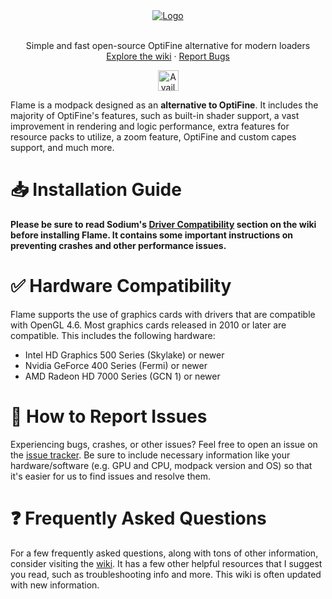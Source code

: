 <div align="center">
    <a href="https://github.com/intergrav/Additive">
    <img src="https://cdn.modrinth.com/data/8oJtqjYR/c4c3620a696d74eb988bb1d934d27f718761e87c_96.webp" alt="Logo">
  </a>
  <br />
  <br />
  <p align="center">
    Simple and fast open-source OptiFine alternative for modern loaders
    <br />
    <a href="https://github.com/CalvinDeVinson/Flame/wiki">Explore the wiki</a>
    ·
    <a href="https://github.com/CalvinDeVinson/Flame/issues">Report Bugs</a>
  </p>
  <a href="https://modrinth.com/modpack/flame"><img src="https://api.bonjourr.fr/favicon/blob/https://modrinth.com/?r=1732693674218" alt="Available on Modrinth" width="33px" height="33px"></a>
</div>

Flame is a modpack designed as an **alternative to OptiFine**. It includes the majority of OptiFine's features, such as built-in shader support, a vast improvement in rendering and logic performance, extra features for resource packs to utilize, a zoom feature, OptiFine and custom capes support, and much more.
  
# 📥 Installation Guide
**Please be sure to read Sodium's [Driver Compatibility](https://github.com/CaffeineMC/sodium/wiki/Driver-Compatibility) section on the wiki before installing Flame. It contains some important instructions on preventing crashes and other performance issues.**

# ✅ Hardware Compatibility
Flame supports the use of graphics cards with drivers that are compatible with OpenGL 4.6. Most graphics cards released in 2010 or later are compatible. This includes the following hardware:
- Intel HD Graphics 500 Series (Skylake) or newer
- Nvidia GeForce 400 Series (Fermi) or newer
- AMD Radeon HD 7000 Series (GCN 1) or newer

# 🐛 How to Report Issues
Experiencing bugs, crashes, or other issues? Feel free to open an issue on the [issue tracker](https://github.com/CalvinDeVinson/Flame/issues). Be sure to include necessary information like your hardware/software (e.g. GPU and CPU, modpack version and OS) so that it's easier for us to find issues and resolve them.

# ❓ Frequently Asked Questions
For a few frequently asked questions, along with tons of other information, consider visiting the [wiki](https://github.com/CalvinDeVinson/Flame/wiki). It has a few other helpful resources that I suggest you read, such as troubleshooting info and more. This wiki is often updated with new information.
